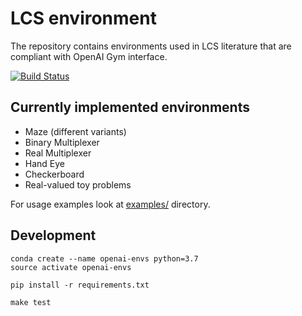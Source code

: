 # LCS environment
The repository contains environments used in LCS literature that are compliant with OpenAI Gym interface.

[![Build Status](https://travis-ci.org/ParrotPrediction/openai-envs.svg?branch=master)](https://travis-ci.org/ParrotPrediction/openai-envs)


## Currently implemented environments

- Maze (different variants)
- Binary Multiplexer
- Real Multiplexer
- Hand Eye
- Checkerboard
- Real-valued toy problems

For usage examples look at [examples/](examples) directory.

## Development

    conda create --name openai-envs python=3.7
    source activate openai-envs

    pip install -r requirements.txt
    
    make test
